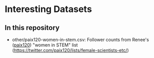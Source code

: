 Interesting Datasets
====================

## In this repository
* other/paix120-women-in-stem.csv: Follower counts from Renee's ([paix120](https://twitter.com/paix120)) "women in STEM" list (https://twitter.com/paix120/lists/female-scientists-etc/)
